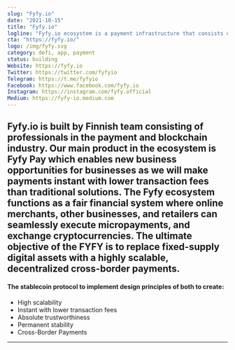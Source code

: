 ```yaml
---
slug: "Fyfy.io"
date: "2021-10-15"
title: "Fyfy.io"
logline: "Fyfy.io ecosystem is a payment infrastructure that consists of payment solutions built on blockchain technology."
cta: "https://fyfy.io/"
logo: /img/fyfy.svg
category: defi, app, payment
status: building
Website: https://fyfy.io
Twitter: https://twitter.com/fyfyio 
Telegram: https://t.me/fyfyio
Facebook: https://www.facebook.com/fyfy.io
Instagram: https://instagram.com/fyfy.official
Medium: https://fyfy-io.medium.com
---
```

Fyfy.io is built by Finnish team consisting of professionals in the payment and blockchain industry. Our main product in the ecosystem is Fyfy Pay which enables new business opportunities for businesses as we will make payments instant with lower transaction fees than traditional solutions. The Fyfy ecosystem functions as a fair financial system where online merchants, other businesses, and retailers can seamlessly execute micropayments, and exchange cryptocurrencies. The ultimate objective of the FYFY is to replace fixed-supply digital assets with a highly scalable, decentralized cross-border payments.
---
#### The stablecoin protocol to implement design principles of both to create:

- High scalability
- Instant with lower transaction fees
- Absolute trustworthiness
- Permanent stability
- Cross-Border Payments
---
